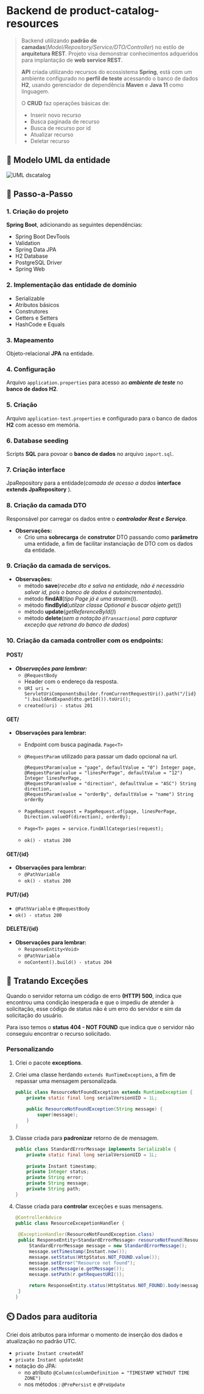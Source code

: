 # Backend de product-catalog-resources

> Backend utilizando **padrão de camadas**(*Model/Repository/Service/DTO/Controller*) no estilo de **arquitetura REST**. Projeto visa demonstrar conhecimentos adqueridos para implantação de **web service REST**.  
>
> **API** criada utilizando recursos do ecossistema **Spring**, está com um ambiente configurado no **perfil de teste** acessando o banco de dados **H2**, usando gerenciador de dependência **Maven** e **Java 11** como linguagem.
>
> O **CRUD** faz operações básicas de:
>
> - Inserir novo recurso
> - Busca paginada de recurso
> - Busca de recurso por id
> - Atualizar recurso
> - Deletar recurso

## 💎 Modelo UML da entidade

![UML dscatalog](https://github.com/pliniopereira10/images/blob/main/imagens-uml/uml-dscatalog.png)

## 👣 Passo-a-Passo

### 1. Criação do projeto
**Spring Boot**, adicionando as seguintes dependências:

   * Spring Boot DevTools
   * Validation
   * Spring Data JPA
   * H2 Database
   * PostgreSQL Driver
   * Spring Web

### 2. Implementação das entidade de domínio
   * Serializable
   * Atributos básicos
   * Construtores
   * Getters e Setters
   * HashCode e Equals

### 3. Mapeamento
Objeto-relacional **JPA** na entidade.

### 4. Configuração
Arquivo `application.properties` para acesso ao ***ambiente de teste*** no **banco de dados H2**.

### 5. Criação
Arquivo `application-test.properties`  e configurado para o banco de dados **H2** com acesso em memória.

### 6. Database seeding
Scripts **SQL** para povoar o **banco de dados** no  arquivo `import.sql`.

### 7. Criação interface
JpaRepository para a entidade(*camada de acesso a dados* **interface extends JpaRepository** ).

### 8. Criação da camada DTO 
Responsável por carregar os dados entre o ***controlador Rest e Serviço***.

   - **Observações:**
     - Crio uma **sobrecarga** de **construtor** DTO passando como **parâmetro** uma entidade, a fim de facilitar instanciação de DTO com os dados da entidade. 

### 9. Criação da camada de serviços.

   - **Observações:**
     - método **save**(*recebe dto e salva na entidade, não é necessário salvar id, pois o banco de dados é autoincrementado*).
     - método **findAll**(*tipo Page já é uma stream()*).
     - método **findById**(*utilzar classe Optional e buscar objeto get()*)
     - método **update**(*getReferenceById()*)
     - método **delete**(*sem a notação `@Transactional` para capturar exceção que retrona do banco de dados*)

### 10. Criação da camada controller com os endpoints:

#### POST/

  * ***Observações para lembrar:***
    * `@RequestBody`
    * Header com o endereço da resposta.
    * `URI uri = ServletUriComponentsBuilder.fromCurrentRequestUri().path("/[id}").buildAndExpand(dto.getId()).toUri();`
    * `created(uri) - status 201`

#### GET/

- **Observações para lembrar:**
  
  - Endpoint com busca paginada. `Page<T>`
  
  - `@RequestParam` utilizado para passar um dado opcional na url.
  
        @RequestParam(value = "page", defaultValue = "0") Integer page,
        @RequestParam(value = "linesPerPage", defaultValue = "12") Integer linesPerPage,
        @RequestParam(value = "direction", defaultValue = "ASC") String direction,
        @RequestParam(value = "orderBy", defaultValue = "name") String orderBy
  
  - `PageRequest request = PageRequest.of(page, linesPerPage, Direction.valueOf(direction), orderBy);`
  
  - `Page<T> pages = service.findAllCategories(request);`
  
  - `ok() - status 200`

#### GET/{id}

- **Observações para lembrar:**
  - `@PathVariable`
  - `ok() - status 200`

#### PUT/{id}

- `@PathVariable` e `@RequestBody`
- `ok() - status 200`

#### DELETE/{id}

- **Observações para lembrar:**
  - `ResponseEntity<Void>`
  - `@PathVariable`
  - `noContent().build() - status 204`

## :dart: Tratando Exceções

Quando o servidor retorna um código de erro **(HTTP) 500**, indica que encontrou uma condição inesperada e que o impediu de atender à solicitação, esse código de status não é um erro do servidor e sim da solicitação do usuário.

Para isso temos o **status 404 - NOT FOUND** que indica que o servidor não conseguiu encontrar o recurso solicitado.

### Personalizando

1. Criei o pacote **exceptions**.

2. Criei uma classe herdando `extends RunTimeExceptions`, a fim de repassar uma mensagem personalizada.

   ```java
   public class ResourceNotFoundException extends RuntimeException {
	   private static final long serialVersionUID = 1L;
	
	   public ResourceNotFoundException(String message) {
		   super(message);
	   }
   }
   ```

3. Classe criada para **padronizar** retorno de de mensagem.

   ```java
   public class StandardErrorMessage implements Serializable {
	   private static final long serialVersionUID = 1L;
	
	   private Instant timestamp;
	   private Integer status;
	   private String error;
	   private String message;
	   private String path;
   }
   ```

4. Classe criada para **controlar** exceções e suas mensagens.

   ```java
   @ControllerAdvice
   public class ResourceExcepetionHandler {
   	
   	@ExceptionHandler(ResourceNotFoundException.class)
   	public ResponseEntity<StandardErrorMessage> resourceNotFound(ResourceNotFoundException e, HttpServletRequest r){
   		StandardErrorMessage message = new StandardErrorMessage();
   		message.setTimestamp(Instant.now());
   		message.setStatus(HttpStatus.NOT_FOUND.value());
   		message.setError("Resource not found");
   		message.setMessage(e.getMessage());
   		message.setPath(r.getRequestURI());
   		
   		return ResponseEntity.status(HttpStatus.NOT_FOUND).body(message);
   	}
   }

## :timer_clock: Dados para auditoria

Criei dois atributos para informar o momento de inserção dos dados e atualização no padrão UTC.

- `private Instant createdAT`
- `private Instant updatedAt`
- notação do JPA:
  - no atributo `@Column(columnDefinition = "TIMESTAMP WITHOUT TIME ZONE")`
  - nos métodos : `@PrePersist` e `@PreUpdate`
